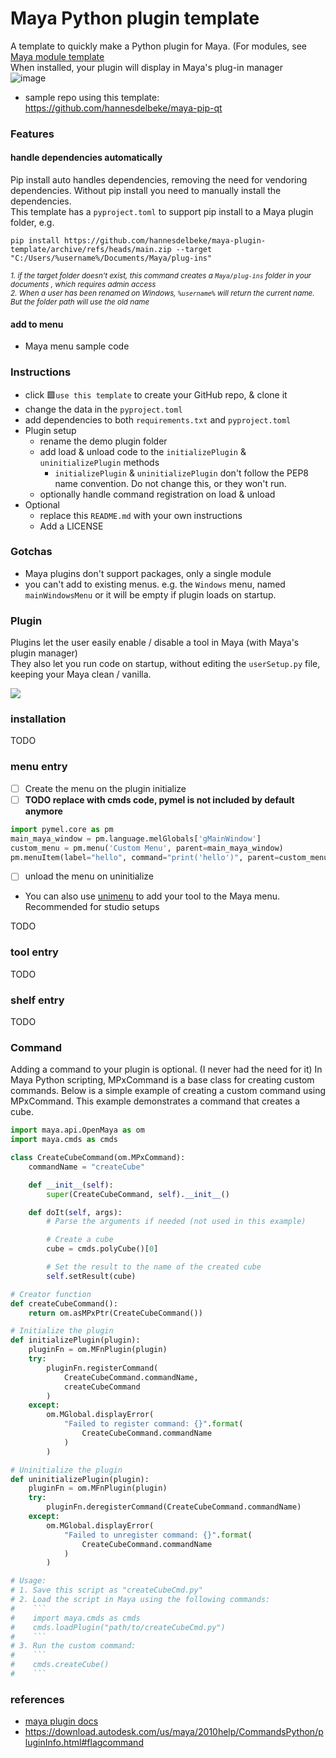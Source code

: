# Maya Python plugin template

A template to quickly make a Python plugin for Maya. (For modules, see [Maya module template](https://github.com/hannesdelbeke/maya-module-template)  
When installed, your plugin will display in Maya's plug-in manager  
![image](https://github.com/hannesdelbeke/maya-plugin-template/assets/3758308/a7134b7c-e9a0-45a9-8853-3493e191e848)
- sample repo using this template: https://github.com/hannesdelbeke/maya-pip-qt  

### Features


#### handle dependencies automatically
Pip install auto handles dependencies, removing the need for vendoring dependencies. Without pip install you need to manually install the dependencies.  
This template has a `pyproject.toml` to support pip install to a Maya plugin folder, e.g.
```
pip install https://github.com/hannesdelbeke/maya-plugin-template/archive/refs/heads/main.zip --target "C:/Users/%username%/Documents/Maya/plug-ins"
```
<sup>_1. if the target folder doesn't exist, this command creates a `Maya/plug-ins` folder in your documents , which requires admin access_</sup>  
<sup>_2. When a user has been renamed on Windows, `%username%` will return the current name. But the folder path will use the old name_</sup>  

#### add to menu
- Maya menu sample code

### Instructions
- click 🟩`use this template` to create your GitHub repo, & clone it
- change the data in the `pyproject.toml`
- add dependencies to both `requirements.txt` and `pyproject.toml`
- Plugin setup
  - rename the demo plugin folder
  - add load & unload code to the `initializePlugin` & `uninitializePlugin` methods
      - `initializePlugin` & `uninitializePlugin` don't follow the PEP8 name convention. Do not change this, or they won't run.
  - optionally handle command registration on load & unload 
- Optional
  - replace this `README.md` with your own instructions
  - Add a LICENSE
 
### Gotchas
- Maya plugins don't support packages, only a single module
- you can't add to existing menus. e.g. the `Windows` menu, named `mainWindowsMenu` or it will be empty if plugin loads on startup.

### Plugin
Plugins let the user easily enable / disable a tool in Maya (with Maya's plugin manager)  
They also let you run code on startup, without editing the `userSetup.py` file, keeping your Maya clean / vanilla.  

![](https://www.sidefx.com/media/uploads/products/engine/hengine_maya_load.jpg)  

### installation
TODO
### menu entry
- [ ] Create the menu on the plugin initialize
- [ ] **TODO replace with cmds code, pymel is not included by default anymore**
```python
import pymel.core as pm
main_maya_window = pm.language.melGlobals['gMainWindow'] 
custom_menu = pm.menu('Custom Menu', parent=main_maya_window)
pm.menuItem(label="hello", command="print('hello')", parent=custom_menu)
```
- [ ] unload the menu on uninitialize
- You can also use [unimenu](https://github.com/hannesdelbeke/unimenu) to add your tool to the Maya menu. Recommended for studio setups  

TODO
### tool entry
TODO
### shelf entry
TODO

### Command

Adding a command to your plugin is optional. (I never had the need for it)
In Maya Python scripting, MPxCommand is a base class for creating custom commands. Below is a simple example of creating a custom command using MPxCommand. This example demonstrates a command that creates a cube.

```python
import maya.api.OpenMaya as om
import maya.cmds as cmds

class CreateCubeCommand(om.MPxCommand):
    commandName = "createCube"

    def __init__(self):
        super(CreateCubeCommand, self).__init__()

    def doIt(self, args):
        # Parse the arguments if needed (not used in this example)

        # Create a cube
        cube = cmds.polyCube()[0]

        # Set the result to the name of the created cube
        self.setResult(cube)

# Creator function
def createCubeCommand():
    return om.asMPxPtr(CreateCubeCommand())

# Initialize the plugin
def initializePlugin(plugin):
    pluginFn = om.MFnPlugin(plugin)
    try:
        pluginFn.registerCommand(
            CreateCubeCommand.commandName,
            createCubeCommand
        )
    except:
        om.MGlobal.displayError(
            "Failed to register command: {}".format(
                CreateCubeCommand.commandName
            )
        )

# Uninitialize the plugin
def uninitializePlugin(plugin):
    pluginFn = om.MFnPlugin(plugin)
    try:
        pluginFn.deregisterCommand(CreateCubeCommand.commandName)
    except:
        om.MGlobal.displayError(
            "Failed to unregister command: {}".format(
                CreateCubeCommand.commandName
            )
        )

# Usage:
# 1. Save this script as "createCubeCmd.py"
# 2. Load the script in Maya using the following commands:
#    ```
#    import maya.cmds as cmds
#    cmds.loadPlugin("path/to/createCubeCmd.py")
#    ```
# 3. Run the custom command:
#    ```
#    cmds.createCube()
#    ```
```

### references
- [maya plugin docs](https://help.autodesk.com/view/MAYAUL/2024/ENU/?guid=Maya_SDK_A_First_Plugin_Python_html)
- https://download.autodesk.com/us/maya/2010help/CommandsPython/pluginInfo.html#flagcommand
